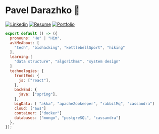 # Pavel Darazhko 👋
[![Linkedin](https://img.shields.io/badge/-LinkedIn-222222?style=flat-square&logo=Linkedin&logoColor=white)](https://www.linkedin.com/in/pdarazhko/)
[![Resume](https://img.shields.io/badge/-Resume-orange)](https://drive.google.com/file/d/1vkde8z-OvWoMRKe6kWWfqNIed6M9xvVc/preview)
[![Portfolio](https://img.shields.io/badge/-Portfolio-yellow)](https://pdarazhko.github.io/)

```js
export default () => ({
  pronouns: "He" | "Him",
  askMeAbout: [
    "tech", "biohacking", "kettlebellSport", "hiking"
  ],
  learning:[
    "data structure", "algorithms", "system design"
  ]
  technologies: {
    frontEnd: {
      js: ["react"],
    },
    backEnd: {
      java: ["spring"],
    },
    bigData: [ "akka", "apacheZookeeper", "rabbitMq", "cassandra"]
    cloud: ["aws"]
    container: ["docker"]
    databases: ["mongo", "postgreSQL", "cassandra"]
  },
});
```
